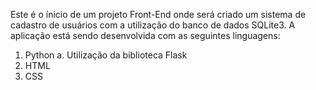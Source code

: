 Este é o ínicio de um projeto Front-End onde será criado um sistema de cadastro de usuários com a utilização do banco de dados SQLite3.
A aplicação está sendo desenvolvida com as seguintes linguagens:
1. Python
    a. Utilização da biblioteca Flask
2. HTML
3. CSS